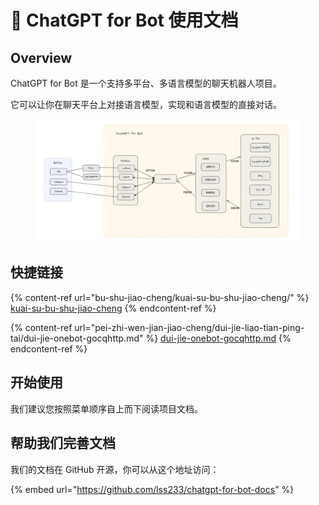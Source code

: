 # 👋 ChatGPT for Bot 使用文档

## Overview

ChatGPT for Bot 是一个支持多平台、多语言模型的聊天机器人项目。

它可以让你在聊天平台上对接语言模型，实现和语言模型的直接对话。

<figure><img src=".gitbook/assets/WNGVV37)W{@W_MZIT60CPNC.png" alt=""><figcaption></figcaption></figure>

## 快捷链接

{% content-ref url="bu-shu-jiao-cheng/kuai-su-bu-shu-jiao-cheng/" %}
[kuai-su-bu-shu-jiao-cheng](bu-shu-jiao-cheng/kuai-su-bu-shu-jiao-cheng/)
{% endcontent-ref %}

{% content-ref url="pei-zhi-wen-jian-jiao-cheng/dui-jie-liao-tian-ping-tai/dui-jie-onebot-gocqhttp.md" %}
[dui-jie-onebot-gocqhttp.md](pei-zhi-wen-jian-jiao-cheng/dui-jie-liao-tian-ping-tai/dui-jie-onebot-gocqhttp.md)
{% endcontent-ref %}

## 开始使用

我们建议您按照菜单顺序自上而下阅读项目文档。

## 帮助我们完善文档

我们的文档在 GitHub 开源，你可以从这个地址访问：

{% embed url="https://github.com/lss233/chatgpt-for-bot-docs" %}
